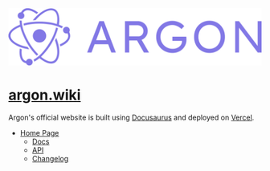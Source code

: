 <div align='center'>
  <img alt='Argon' src='https://raw.githubusercontent.com/argon-rbx/argon-assets/main/argon_banner.png'>
</div>

# [argon.wiki](https://argon.wiki/)

Argon's official website is built using [Docusaurus](https://docusaurus.io/) and deployed on [Vercel](https://vercel.com/).

- [Home Page](https://argon.wiki/)
  - [Docs](https://argon.wiki/docs/intro)
  - [API](https://argon.wiki/api/project)
  - [Changelog](https://argon.wiki/changelog/argon)
